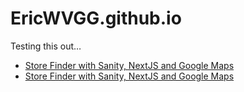 # EricWVGG.github.io

Testing this out…

- [Store Finder with Sanity, NextJS and Google Maps](sanity-nextjs-store-finder.md)
- [Store Finder with Sanity, NextJS and Google Maps](sanity-nextjs-store-finder)
